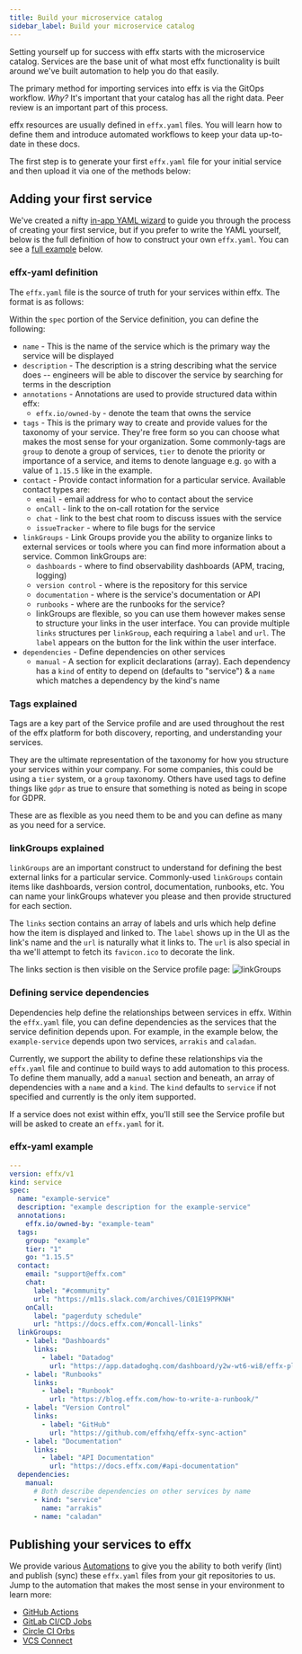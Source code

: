 ```yaml
---
title: Build your microservice catalog
sidebar_label: Build your microservice catalog
---
```



Setting yourself up for success with effx starts with the microservice catalog.  Services are the base unit of what most effx functionality is built around we've built automation to help you do that easily.

The primary method for importing services into effx is via the GitOps workflow.  _Why?_  It's important that your catalog has all the right data. Peer review is an important part of this process.

effx resources are usually defined in `effx.yaml` files. You will learn how to define them and introduce automated workflows
to keep your data up-to-date in these docs.

The first step is to generate your first `effx.yaml` file for your initial service and then upload it via one of the methods below:

## Adding your first service

We've created a nifty [in-app YAML wizard](https://app.effx.com/yaml/wizard) to guide you through the process of creating your first service, but if you prefer to write the YAML yourself, below is the full definition of how to construct your own `effx.yaml`.  You can see a [full example](#effx-yaml-example) below.

### effx-yaml definition

The `effx.yaml` file is the source of truth for your services within effx. The format is as follows:

Within the `spec` portion of the Service definition, you can define the following:

- `name` - This is the name of the service which is the primary way the service will be displayed
- `description` - The description is a string describing what the service does -- engineers will be able to discover the service by searching for terms in the description
- `annotations` - Annotations are used to provide structured data within effx:
  - `effx.io/owned-by` - denote the team that owns the service
- `tags` - This is the primary way to create and provide values for the taxonomy of your service. They're free form so you can choose what makes the most sense for your organization. Some commonly-tags are `group` to denote a group of services, `tier` to denote the priority or importance of a service, and items to denote language e.g. `go` with a value of `1.15.5` like in the example.
- `contact` - Provide contact information for a particular service. Available contact types are:
  - `email` - email address for who to contact about the service
  - `onCall` - link to the on-call rotation for the service
  - `chat` - link to the best chat room to discuss issues with the service
  - `issueTracker` - where to file bugs for the service
- `linkGroups` - Link Groups provide you the ability to organize links to external services or tools where you can find more information about a service. Common linkGroups are:
  - `dashboards` - where to find observability dashboards (APM, tracing, logging)
  - `version control` - where is the repository for this service
  - `documentation` - where is the service's documentation or API
  - `runbooks` - where are the runbooks for the service?
  - linkGroups are flexible, so you can use them however makes sense to structure your links in the user interface. You can provide multiple `links` structures per `linkGroup`, each requiring a `label` and `url`. The `label` appears on the button for the link within the user interface.
- `dependencies` - Define dependencies on other services
  - `manual` - A section for explicit declarations (array). Each dependency has a `kind` of entity to depend on (defaults to "service") & a `name` which matches a dependency by the kind's name


### Tags explained

Tags are a key part of the Service profile and are used throughout the rest of the effx platform for both discovery, reporting, and understanding your services.  

They are the ultimate representation of the taxonomy for how you structure your services within your company.  For some companies, this could be using a `tier` system, or a `group` taxonomy.  Others have used tags to define things like `gdpr` as true to ensure that something is noted as being in scope for GDPR.  

These are as flexible as you need them to be and you can define as many as you need for a service.

### linkGroups explained

`linkGroups` are an important construct to understand for defining the best external links for a particular service.  Commonly-used `linkGroups` contain items like dashboards, version control, documentation, runbooks, etc.  You can name your linkGroups whatever you please and then provide structured for each section.

The `links` section contains an array of labels and urls which help define how the item is displayed and linked to.  The `label` shows up in the UI as the link's name and the `url` is naturally what it links to.  The `url` is also special in tha we'll attempt to fetch its `favicon.ico` to decorate the link.

The links section is then visible on the Service profile page:
![linkGroups](/img/linkGroups.png)


### Defining service dependencies

Dependencies help define the relationships between services in effx.  Within the `effx.yaml` file, you can define dependencies as the services that the service definition depends upon.  For example, in the example below, the `example-service` depends upon two services, `arrakis` and `caladan`.

Currently, we support the ability to define these relationships via the `effx.yaml` file and continue to build ways to add automation to this process.  To define them manually, add a `manual` section and beneath, an array of dependencies with a `name` and a `kind`.  The `kind` defaults to `service` if not specified and currently is the only item supported.  

If a service does not exist within effx, you'll still see the Service profile but will be asked to create an `effx.yaml` for it.  


### effx-yaml example

```yaml
---
version: effx/v1
kind: service
spec:
  name: "example-service"
  description: "example description for the example-service"
  annotations:
    effx.io/owned-by: "example-team"
  tags:
    group: "example"
    tier: "1"
    go: "1.15.5"
  contact:
    email: "support@effx.com"
    chat:
      label: "#community"
      url: "https://m11s.slack.com/archives/C01E19PPKNH"
    onCall:
      label: "pagerduty schedule"
      url: "https://docs.effx.com/#oncall-links"
  linkGroups:
    - label: "Dashboards"
      links:
        - label: "Datadog"
          url: "https://app.datadoghq.com/dashboard/y2w-wt6-wi8/effx-platform-status"
    - label: "Runbooks"
      links:
        - label: "Runbook"
          url: "https://blog.effx.com/how-to-write-a-runbook/"
    - label: "Version Control"
      links:
        - label: "GitHub"
          url: "https://github.com/effxhq/effx-sync-action"
    - label: "Documentation"
      links:
        - label: "API Documentation"
          url: "https://docs.effx.com/#api-documentation"
  dependencies:
    manual:
      # Both describe dependencies on other services by name
      - kind: "service"
        name: "arrakis"
      - name: "caladan"
```

## Publishing your services to effx

We provide various [Automations](automations-overview.mdx) to give you the ability to both verify (lint) and publish (sync) these `effx.yaml` files from your git repositories to us.  Jump to the automation that makes the most sense in your environment to learn more:
- [GitHub Actions](github.mdx)
- [GitLab CI/CD Jobs](gitlab.md)
- [Circle CI Orbs](circleci.md)
- [VCS Connect](vcs-connect.md)
